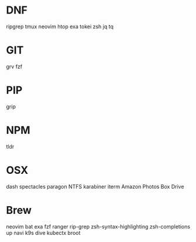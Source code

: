 # DNF

ripgrep
tmux
neovim
htop
exa
tokei
zsh
jq
tq

# GIT

grv
fzf

# PIP
grip

# NPM

tldr

# OSX

dash
spectacles
paragon NTFS
karabiner
iterm
Amazon Photos
Box
Drive

# Brew

neovim
bat
exa
fzf
ranger
rip-grep
zsh-syntax-highlighting
zsh-completions
up
navi
k9s
dive
kubectx
broot

